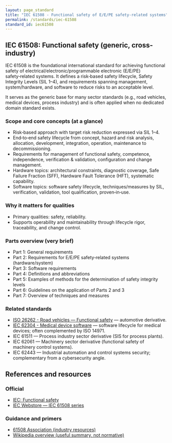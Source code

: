 ```yaml
---
layout: page_standard
title: "IEC 61508 - Functional safety of E/E/PE safety-related systems"
permalink: /standards/iec-61508
standard_id: iec61508
---
```


## IEC 61508: Functional safety (generic, cross-industry)

IEC 61508 is the foundational international standard for achieving functional safety of electrical/electronic/programmable electronic (E/E/PE) safety‑related systems. 
It defines a risk‑based safety lifecycle, Safety Integrity Levels (SIL 1–4), and requirements spanning management, system/hardware, and software to reduce risks to an acceptable level.

It serves as the generic base for many sector standards (e.g., road vehicles, medical devices, process industry) and is often applied when no dedicated domain standard exists.

### Scope and core concepts (at a glance)
- Risk‑based approach with target risk reduction expressed via SIL 1–4.
- End‑to‑end safety lifecycle from concept, hazard and risk analysis, allocation, development, integration, operation, maintenance to decommissioning.
- Requirements for management of functional safety, competence, independence, verification & validation, configuration and change management.
- Hardware topics: architectural constraints, diagnostic coverage, Safe Failure Fraction (SFF), Hardware Fault Tolerance (HFT), systematic capability.
- Software topics: software safety lifecycle, techniques/measures by SIL, verification, validation, tool qualification, proven‑in‑use.

### Why it matters for qualities
- Primary qualities: safety, reliability.
- Supports operability and maintainability through lifecycle rigor, traceability, and change control.


### Parts overview (very brief)
- Part 1: General requirements
- Part 2: Requirements for E/E/PE safety‑related systems (hardware/system)
- Part 3: Software requirements
- Part 4: Definitions and abbreviations
- Part 5: Examples of methods for the determination of safety integrity levels
- Part 6: Guidelines on the application of Parts 2 and 3
- Part 7: Overview of techniques and measures

### Related standards
- [ISO 26262 - Road vehicles — Functional safety](/standards/iso-26262) — automotive derivative.
- [IEC 62304 - Medical device software](/standards/iec-62304) — software lifecycle for medical devices; often complemented by ISO 14971.
- IEC 61511 — Process industry sector derivative (SIS for process plants).
- IEC 62061 — Machinery sector derivative (functional safety of machinery control systems).
- IEC 62443 — Industrial automation and control systems security; complementary from a cybersecurity angle.

## References and resources

### Official
- [IEC: Functional safety](https://www.iec.ch/functionalsafety)
- [IEC Webstore — IEC 61508 series](https://webstore.iec.ch/searchform?q=61508)

### Guidance and primers
- [61508 Association (industry resources)](https://www.61508.org/)
- [Wikipedia overview (useful summary, not normative)](https://en.wikipedia.org/wiki/IEC_61508)

